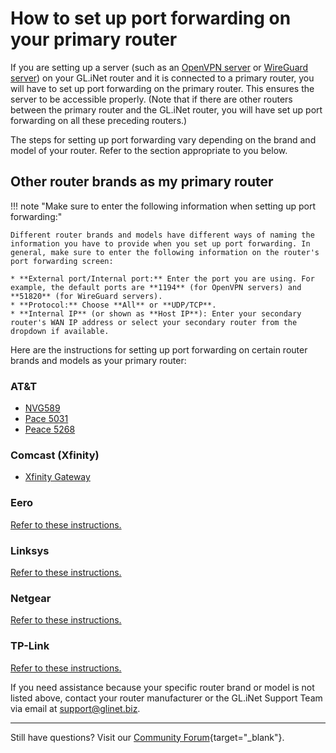 # How to set up port forwarding on your primary router

If you are setting up a server (such as an [OpenVPN server](https://docs.gl-inet.com/router/en/4/tutorials/build_your_own_openvpn_home_server_with_two_glrouter/) or [WireGuard server](https://docs.gl-inet.com/router/en/4/tutorials/build_your_own_wireguard_home_server_with_two_glinet_routers/)) on your GL.iNet router and it is connected to a primary router, you will have to set up port forwarding on the primary router. This ensures the server to be accessible properly. (Note that if there are other routers between the primary router and the GL.iNet router, you will have set up port forwarding on all these preceding routers.)

The steps for setting up port forwarding vary depending on the brand and model of your router. Refer to the section appropriate to you below. 

## Other router brands as my primary router

!!! note "Make sure to enter the following information when setting up port forwarding:"

    Different router brands and models have different ways of naming the information you have to provide when you set up port forwarding. In general, make sure to enter the following information on the router's port forwarding screen:
    
    * **External port/Internal port:** Enter the port you are using. For example, the default ports are **1194** (for OpenVPN servers) and **51820** (for WireGuard servers).
    * **Protocol:** Choose **All** or **UDP/TCP**.
    * **Internal IP** (or shown as **Host IP**): Enter your secondary router's WAN IP address or select your secondary router from the dropdown if available. 

Here are the instructions for setting up port forwarding on certain router brands and models as your primary router:

### AT&T

* [NVG589](https://www.att.com/support/article/u-verse-high-speed-internet/KM1010280/)
* [Pace 5031](https://www.att.com/support/article/u-verse-high-speed-internet/KM1010292/)
* [Peace 5268](https://www.att.com/support/article/u-verse-high-speed-internet/KM1123072/)

### Comcast (Xfinity)

* [Xfinity Gateway](https://www.att.com/support/article/u-verse-high-speed-internet/KM1123072/)

### Eero 

[Refer to these instructions.](https://support.eero.com/hc/en-us/articles/207908443-How-do-I-configure-port-forwarding)

### Linksys

[Refer to these instructions.](https://www.linksys.com/support-article?articleNum=47073)

### Netgear 

[Refer to these instructions.](https://kb.netgear.com/24290/How-do-I-add-a-custom-port-forwarding-service-on-my-NETGEAR-router)

### TP-Link 

[Refer to these instructions.](https://www.tp-link.com/us/support/faq/1379/)

If you need assistance because your specific router brand or model is not listed above, contact your router manufacturer or the GL.iNet Support Team via email at [support@glinet.biz](mailto:support@glinet.biz).

---

Still have questions? Visit our [Community Forum](https://forum.gl-inet.com){target="_blank"}.